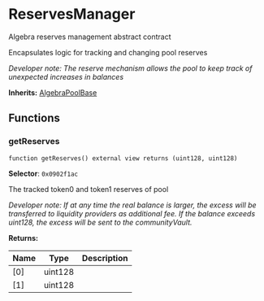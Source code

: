 

# ReservesManager


Algebra reserves management abstract contract

Encapsulates logic for tracking and changing pool reserves

*Developer note: The reserve mechanism allows the pool to keep track of unexpected increases in balances*

**Inherits:** [AlgebraPoolBase](AlgebraPoolBase.md)

## Functions
### getReserves

```solidity
function getReserves() external view returns (uint128, uint128)
```
**Selector**: `0x0902f1ac`

The tracked token0 and token1 reserves of pool

*Developer note: If at any time the real balance is larger, the excess will be transferred to liquidity providers as additional fee.
If the balance exceeds uint128, the excess will be sent to the communityVault.*

**Returns:**

| Name | Type | Description |
| ---- | ---- | ----------- |
| [0] | uint128 |  |
| [1] | uint128 |  |

